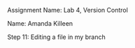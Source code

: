 Assignment Name: Lab 4, Version Control

Name: Amanda Killeen

Step 11: Editing a file in my branch
